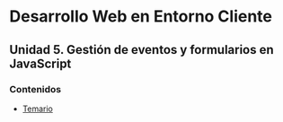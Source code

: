 # Desarrollo Web en Entorno Cliente
## Unidad 5. Gestión de eventos y formularios en JavaScript

### Contenidos
* [Temario](https://github.com/nebulavision/DAW/blob/main/DWEC/DWEC05/DWEC05_Contenidos.pdf)

